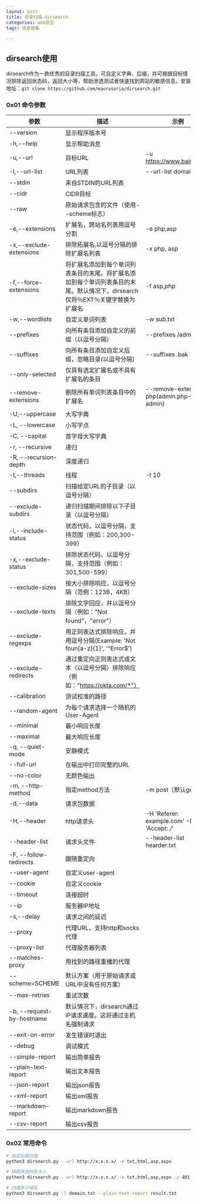 ```yaml
---
layout: post
title: 目录扫描-dirsearch
categories: web安全
tags: 信息收集

---
```


## dirsearch使用

dirsearch作为一款优秀的目录扫描工具，可自定义字典、后缀，并可根据目标情况排除返回状态码，返回大小等，帮助渗透测试者快速找到网站的敏感信息。安装地址：`git clone https://github.com/maurosoria/dirsearch.git`

### 0x01 命令参数

| 参数                      | 描述                                                         | 示例                                       |
| ------------------------- | ------------------------------------------------------------ | ------------------------------------------ |
| --version                 | 显示程序版本号                                               |                                            |
| -h,--help                 | 显示帮助消息                                                 |                                            |
| -u,--url                  | 目标URL                                                      | -u https://www.baidu.com                   |
| -l,--url-list             | URL列表                                                      | --url-list domain.txt                      |
| --stdin                   | 来自STDIN的URL列表                                           |                                            |
| --cidr                    | CIDR目标                                                     |                                            |
| --raw                     | 原始请求包含的文件（使用--scheme标志）                       |                                            |
| -e,--extensions           | 扩展名，跨站名列表用逗号分割                                 | -e php,asp                                 |
| -x,--exclude-extensions   | 排除拓展名,以逗号分隔的排除扩展名列表                        | -x php, asp                                |
| -f,--force-extensions     | 将扩展名添加到每个单词列表条目的末尾。将扩展名添加到每个单词列表条目的末尾。默认情况下，dirsearch仅将％EXT％关键字替换为扩展名 | -f asp,php                                 |
| -w,--wordlists            | 自定义单词列表                                               | -w sub.txt                                 |
| --prefixes                | 向所有条目添加自定义的前缀（以逗号分隔）                     | --prefixes /admin/                         |
| --suffixes                | 向所有条目添加自定义后缀，忽略目录(以逗号分隔)               | --suffixes  .bak                           |
| --only-selected           | 仅具有选定扩展名或不具有扩展名的条目                         |                                            |
| --remove-extensions       | 删除所有单词列表条目中的扩展名                               | --remove-extensions php(admin.php-> admin) |
| -U,--uppercase            | 大写字典                                                     |                                            |
| -L, --lowercase           | 小写字点                                                     |                                            |
| -C, --capital             | 首字母大写字典                                               |                                            |
| -r, --recursive           | 递归                                                         |                                            |
| -R, --recursion-depth     | 深度递归                                                     |                                            |
| -t,--threads              | 线程                                                         | -t 10                                      |
| --subdirs                 | 扫描给定URL的子目录（以逗号分隔）                            |                                            |
| --exclude-subdirs         | 递归扫描期间排除以下子目录（以逗号分隔）                     |                                            |
| -i,--include-status       | 状态代码，以逗号分隔，支持范围（例如：200,300-399）          |                                            |
| -x,--exclude-status       | 排除状态代码，以逗号分隔，支持范围（例如：301,500-599）      |                                            |
| --exclude-sizes           | 按大小排除响应，以逗号分隔（范例：123B，4KB）                |                                            |
| --exclude-texts           | 排除文字回应，并以逗号分隔（例如："Not found"，"error"）     |                                            |
| --exclude-regexps         | 用正则表达式排除响应，并用逗号分隔(Example: 'Not foun[a-z]{1}', '^Error$') |                                            |
| --exclude-redirects       | 通过重定向正则表达式或文本（以逗号分隔）排除响应（例如："https://okta.com/*"） |                                            |
| --calibration             | 测试校准的路径                                               |                                            |
| --random-agent            | 为每个请求选择一个随机的User-Agent                           |                                            |
| --minimal                 | 最小响应长度                                                 |                                            |
| --maximal                 | 最大响应长度                                                 |                                            |
| -q, --quiet-mode          | 安静模式                                                     |                                            |
| --full-url                | 在输出中打印完整的URL                                        |                                            |
| --no-color                | 无颜色输出                                                   |                                            |
| -m, --http-method         | 指定method方法                                               | -m post（默认get）                         |
| -d,--data                 | 请求包数据                                                   |                                            |
| -H,--header               | http请求头                                                   | -H 'Referer: example.com' -H 'Accept: */*' |
| --header-list             | 请求头文件                                                   | --header-list hearder.txt                  |
| -F, --follow-redirects    | 跟随重定向                                                   |                                            |
| --user-agent              | 自定义user-agent                                             |                                            |
| --cookie                  | 自定义cookie                                                 |                                            |
| --timeout                 | 连接超时                                                     |                                            |
| --ip                      | 服务器IP地址                                                 |                                            |
| -s,--delay                | 请求之间的延迟                                               |                                            |
| --proxy                   | 代理URL，支持http和socks代理                                 |                                            |
| --proxy-list              | 代理服务器列表                                               |                                            |
| --matches-proxy           | 用找到的路径重播的代理                                       |                                            |
| --scheme=SCHEME           | 默认方案（用于原始请求或URL中没有任何方案）                  |                                            |
| --max-retries             | 重试次数                                                     |                                            |
| -b, --request-by-hostname | 默认情况下，dirsearch通过IP请求速度。这将通过主机名强制请求  |                                            |
| --exit-on-error           | 发生错误时退出                                               |                                            |
| --debug                   | 调试模式                                                     |                                            |
| --simple-report           | 输出简单报告                                                 |                                            |
| --plain-text-report       | 输出文本报告                                                 |                                            |
| --json-report             | 输出json报告                                                 |                                            |
| --xml-report              | 输出xml报告                                                  |                                            |
| --markdown-report         | 输出markdown报告                                             |                                            |
| --csv-report              | 输出csv报告                                                  |                                            |

### 0x02 常用命令

```bash
# 指定后缀扫描
python3 dirsearch.py --url http://x.x.x.x/ -e txt,html,asp,aspx

# 排除状态码及大小
python3 dirsearch.py --url http://x.x.x.x/ -e txt,html,asp,aspx -x 401 --exclude-sizes 1000

# 扫描多个域名
python3 dirsearch.py -l domain.txt --plain-text-report result.txt
```

